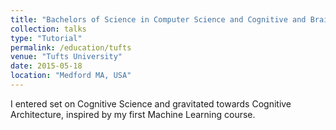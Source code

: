 ```yaml
---
title: "Bachelors of Science in Computer Science and Cognitive and Brain Science"
collection: talks
type: "Tutorial"
permalink: /education/tufts
venue: "Tufts University"
date: 2015-05-18
location: "Medford MA, USA"
---
```


I entered set on Cognitive Science and gravitated towards Cognitive Architecture, inspired by my first Machine Learning course.